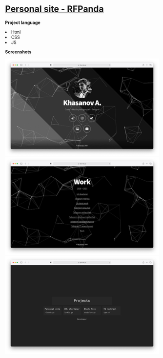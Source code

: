# **[Personal site - RFPanda](https://rfpanda.ga)**

**Project language**
<li>Html</li>
<li>CSS</li>
<li>JS</li>

**Screenshots**

[![1](https://github.com/RFPanda/rfpanda.github.io/blob/master/assets/git-assets/1.jpeg)](https://rfpanda.ml)
[![2](https://github.com/RFPanda/rfpanda.github.io/blob/master/assets/git-assets/2.jpeg)](https://rfpanda.ml)
[![3](https://github.com/RFPanda/rfpanda.github.io/blob/master/assets/git-assets/3.jpeg)](https://rfpanda.ml)

